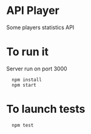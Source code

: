 # API Player
Some players statistics API

# To run it

Server run on port 3000

```
  npm install
  npm start
```

# To launch tests

```
  npm test
```